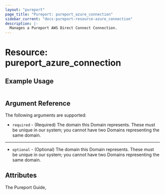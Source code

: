 ```yaml
---
layout: "pureport"
page_title: "Pureport: pureport_azure_connection"
sidebar_current: "docs-pureport-resource-azure_connection"
description: |-
  Manages a Pureport AWS Direct Connect Connection.
---
```


# Resource: pureport\_azure\_connection

## Example Usage

```hcl
```

## Argument Reference

The following arguments are supported:

* `required` - (Required) The domain this Domain represents. These must be unique in our system; you cannot have two Domains representing the same domain.
- - -
* `optional` - (Optional) The domain this Domain represents. These must be unique in our system; you cannot have two Domains representing the same domain.

## Attributes

The Pureport Guide, []()
